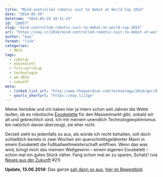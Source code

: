 ```yaml
---
title: "Mind-controlled robotic suit to debut at World Cup 2014"
date: "2014-05-29"
datetime: "2014-05-29 10:21:25"
id: "28057"
slug: "mind-controlled-robotic-suit-to-debut-at-world-cup-2014"
url: "https://eay.cc/2014/mind-controlled-robotic-suit-to-debut-at-world-cup-2014/"
author: "eay"
format: "link"
categories:
  - 0815
tags:
  - cyborgs
  - exoskelett
  - fifa-worldcup
  - technologie
  - wm-2014
  - zukunft
meta:
  - linked_list_url: "http://www.theguardian.com/technology/2014/apr/01/mind-controlled-robotic-suit-exoskeleton-world-cup-2014"
  - yourls_shorturl: "https://eay.li/2ge"
---
```


Meine Verlobte und ich haben hier ja intern schon seit Jahren die Wette laufen, ob es robotische [Exoskelette](http://de.wikipedia.org/wiki/Exoskelett) für den Massenmarkt gibt, sobald wir alt und gebrechlich sind. Ich mit meinem unendlich Technologieoptimismus bin natürlich davon überzeugt, sie eher nicht.

Derzeit sieht es jedenfalls so aus, als würde ich recht behalten, soll doch schließlich bereits in zwei Wochen ein querschnittsgelähmter Mann in einem Exoskelett die Fußballweltmeisterschaft eröffnen. Wenn das was wird, bringt mich das meinem Wettgewinn – einem eigenen Exoskelett – schon mal ein gutes Stück näher. Fang schon mal an zu sparen, Schatz! (via [Neues aus der Zukunft](https://neues-aus-der-zukunft.de/) #21)

**Update, 13.06.2014:** Das ganze [sah dann so aus](http://cl.ly/W3yF), [hier im Bewegtbild](https://www.youtube.com/watch?v=fZrvdODe1QI).
